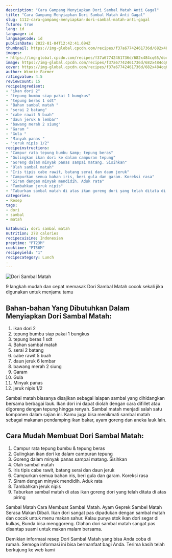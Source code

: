```yaml
---
description: "Cara Gampang Menyiapkan Dori Sambal Matah Anti Gagal"
title: "Cara Gampang Menyiapkan Dori Sambal Matah Anti Gagal"
slug: 1112-cara-gampang-menyiapkan-dori-sambal-matah-anti-gagal
future: true
lang: id
language: id
languageCode: id
publishDate: 2022-01-04T12:42:41.694Z 
thumbnail: https://img-global.cpcdn.com/recipes/f37a67742461736d/682x484cq65/dori-sambal-matah-foto-resep-utama.png
images:
- https://img-global.cpcdn.com/recipes/f37a67742461736d/682x484cq65/dori-sambal-matah-foto-resep-utama.png
image: https://img-global.cpcdn.com/recipes/f37a67742461736d/682x484cq65/dori-sambal-matah-foto-resep-utama.png
cover: https://img-global.cpcdn.com/recipes/f37a67742461736d/682x484cq65/dori-sambal-matah-foto-resep-utama.png
author: Winnie Farmer
ratingvalue: 4.5
reviewcount: 15
recipeingredient:
- "ikan dori 2"
- "tepung bumbu siap pakai 1 bungkus"
- "tepung beras 1 sdt"
- "Bahan sambal matah "
- "serai 2 batang"
- "cabe rawit 5 buah"
- "daun jeruk 6 lembar"
- "bawang merah 2 siung"
- "Garam "
- "Gula "
- "Minyak panas "
- "jeruk nipis 1/2"
recipeinstructions:
- "Campur rata tepung bumbu &amp; tepung beras"
- "Gulingkan ikan dori ke dalam campuran tepung"
- "Goreng dalam minyak panas sampai matang. Sisihkan"
- "Olah sambal matah"
- "Iris tipis cabe rawit, batang serai dan daun jeruk"
- "Campurkan semua bahan iris, beri gula dan garam. Koreksi rasa"
- "Siram dengan minyak mendidih. Aduk rata"
- "Tambahkan jeruk nipis"
- "Taburkan sambal matah di atas ikan goreng dori yang telah ditata di atas piring"
categories:
- Resep
tags:
- dori
- sambal
- matah

katakunci: dori sambal matah 
nutrition: 278 calories
recipecuisine: Indonesian
preptime: "PT23M"
cooktime: "PT56M"
recipeyield: "1"
recipecategory: Lunch
. 
---
```



![Dori Sambal Matah](https://img-global.cpcdn.com/recipes/f37a67742461736d/682x484cq65/dori-sambal-matah-foto-resep-utama.png)

9 langkah mudah dan cepat memasak  Dori Sambal Matah cocok sekali jika digunakan untuk menjamu tamu

<!--inarticleads1-->

## Bahan-bahan Yang Dibutuhkan Dalam Menyiapkan Dori Sambal Matah:

1. ikan dori 2
1. tepung bumbu siap pakai 1 bungkus
1. tepung beras 1 sdt
1. Bahan sambal matah 
1. serai 2 batang
1. cabe rawit 5 buah
1. daun jeruk 6 lembar
1. bawang merah 2 siung
1. Garam 
1. Gula 
1. Minyak panas 
1. jeruk nipis 1/2

Sambal matah biasanya disajikan sebagai lalapan sambal yang dihidangkan bersama berbagai lauk. Ikan dori ini dapat diolah dengan cara difillet atau digoreng dengan tepung hingga renyah. Sambal matah menjadi salah satu komponen dalam sajian ini. Kamu juga bisa menikmati sambal matah sebagai makanan pendamping ikan bakar, ayam goreng dan aneka lauk lain. 

<!--inarticleads2-->

## Cara Mudah Membuat Dori Sambal Matah:

1. Campur rata tepung bumbu &amp; tepung beras
1. Gulingkan ikan dori ke dalam campuran tepung
1. Goreng dalam minyak panas sampai matang. Sisihkan
1. Olah sambal matah
1. Iris tipis cabe rawit, batang serai dan daun jeruk
1. Campurkan semua bahan iris, beri gula dan garam. Koreksi rasa
1. Siram dengan minyak mendidih. Aduk rata
1. Tambahkan jeruk nipis
1. Taburkan sambal matah di atas ikan goreng dori yang telah ditata di atas piring


Sambal Matah Cara Membuat Sambal Matah. Ayam Geprek Sambel Matah Serasa Makan Dibali. Ikan dori sangat pas dipadukan dengan sambal matah dan cocok untuk menu makan sahur. Kalau punya stok ikan dori segar di kulkas, Bunda bisa menggoreng. Olahan dori sambal matah sangat pas disantap suami untuk makan malam bersama. 

Demikian informasi  resep Dori Sambal Matah   yang bisa Anda coba di rumah. Semoga informasi ini bisa bermanfaat bagi Anda. Terima kasih telah berkujung ke web kami
